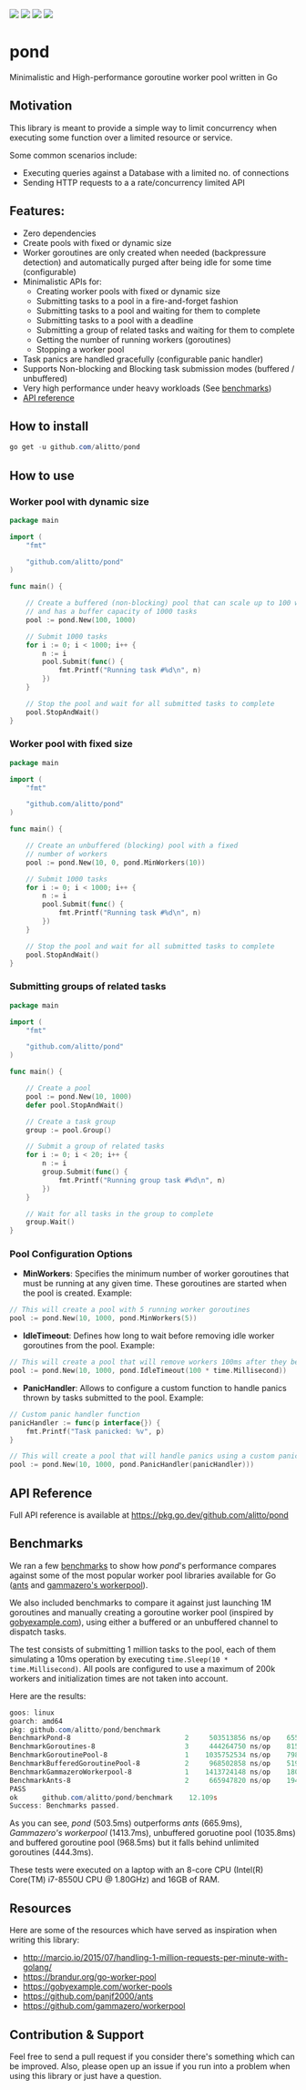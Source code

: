<a title="Build Status" target="_blank" href="https://travis-ci.com/alitto/pond"><img src="https://travis-ci.com/alitto/pond.svg?branch=master&status=passed"></a>
<a title="Codecov" target="_blank" href="https://codecov.io/gh/alitto/pond"><img src="https://codecov.io/gh/alitto/pond/branch/master/graph/badge.svg"></a>
<a title="Release" target="_blank" href="https://github.com/alitto/pond/releases"><img src="https://img.shields.io/github/v/release/alitto/pond"></a>
<a title="Go Report Card" target="_blank" href="https://goreportcard.com/report/github.com/alitto/pond"><img src="https://goreportcard.com/badge/github.com/alitto/pond"></a>

# pond
Minimalistic and High-performance goroutine worker pool written in Go

## Motivation

This library is meant to provide a simple way to limit concurrency when executing some function over a limited resource or service.

Some common scenarios include:

 - Executing queries against a Database with a limited no. of connections
 - Sending HTTP requests to a a rate/concurrency limited API

## Features:

- Zero dependencies
- Create pools with fixed or dynamic size
- Worker goroutines are only created when needed (backpressure detection) and automatically purged after being idle for some time (configurable)
- Minimalistic APIs for:
  - Creating worker pools with fixed or dynamic size
  - Submitting tasks to a pool in a fire-and-forget fashion
  - Submitting tasks to a pool and waiting for them to complete
  - Submitting tasks to a pool with a deadline
  - Submitting a group of related tasks and waiting for them to complete
  - Getting the number of running workers (goroutines)
  - Stopping a worker pool
- Task panics are handled gracefully (configurable panic handler)
- Supports Non-blocking and Blocking task submission modes (buffered / unbuffered)
- Very high performance under heavy workloads (See [benchmarks](#benchmarks))
- [API reference](https://pkg.go.dev/github.com/alitto/pond)

## How to install

```powershell
go get -u github.com/alitto/pond
```

## How to use

### Worker pool with dynamic size

``` go
package main

import (
	"fmt"

	"github.com/alitto/pond"
)

func main() {

	// Create a buffered (non-blocking) pool that can scale up to 100 workers
	// and has a buffer capacity of 1000 tasks
	pool := pond.New(100, 1000)

	// Submit 1000 tasks
	for i := 0; i < 1000; i++ {
		n := i
		pool.Submit(func() {
			fmt.Printf("Running task #%d\n", n)
		})
	}

	// Stop the pool and wait for all submitted tasks to complete
	pool.StopAndWait()
}
```

### Worker pool with fixed size

``` go
package main

import (
	"fmt"

	"github.com/alitto/pond"
)

func main() {

	// Create an unbuffered (blocking) pool with a fixed 
	// number of workers
	pool := pond.New(10, 0, pond.MinWorkers(10))

	// Submit 1000 tasks
	for i := 0; i < 1000; i++ {
		n := i
		pool.Submit(func() {
			fmt.Printf("Running task #%d\n", n)
		})
	}

	// Stop the pool and wait for all submitted tasks to complete
	pool.StopAndWait()
}
```

### Submitting groups of related tasks

``` go
package main

import (
	"fmt"

	"github.com/alitto/pond"
)

func main() {

	// Create a pool
	pool := pond.New(10, 1000)
	defer pool.StopAndWait()

	// Create a task group
	group := pool.Group()

	// Submit a group of related tasks
	for i := 0; i < 20; i++ {
		n := i
		group.Submit(func() {
			fmt.Printf("Running group task #%d\n", n)
		})
	}

	// Wait for all tasks in the group to complete
	group.Wait()
}
```

### Pool Configuration Options

- **MinWorkers**: Specifies the minimum number of worker goroutines that must be running at any given time. These goroutines are started when the pool is created. Example:
``` go
// This will create a pool with 5 running worker goroutines 
pool := pond.New(10, 1000, pond.MinWorkers(5))
```
- **IdleTimeout**: Defines how long to wait before removing idle worker goroutines from the pool. Example:
``` go
// This will create a pool that will remove workers 100ms after they become idle 
pool := pond.New(10, 1000, pond.IdleTimeout(100 * time.Millisecond))
``` 
- **PanicHandler**: Allows to configure a custom function to handle panics thrown by tasks submitted to the pool. Example:
```go
// Custom panic handler function
panicHandler := func(p interface{}) {
	fmt.Printf("Task panicked: %v", p)
}

// This will create a pool that will handle panics using a custom panic handler
pool := pond.New(10, 1000, pond.PanicHandler(panicHandler)))
``` 

## API Reference

Full API reference is available at https://pkg.go.dev/github.com/alitto/pond

## Benchmarks

We ran a few [benchmarks](benchmark/benchmark_test.go) to show how _pond_'s performance compares against some of the most popular worker pool libraries available for Go ([ants](https://github.com/panjf2000/ants/) and [gammazero's workerpool](https://github.com/gammazero/workerpool)).

We also included benchmarks to compare it against just launching 1M goroutines and manually creating a goroutine worker pool (inspired by [gobyexample.com](https://gobyexample.com/worker-pools)), using either a buffered or an unbuffered channel to dispatch tasks. 

The test consists of submitting 1 million tasks to the pool, each of them simulating a 10ms operation by executing `time.Sleep(10 * time.Millisecond)`. All pools are configured to use a maximum of 200k workers and initialization times are not taken into account.

Here are the results:

```powershell
goos: linux
goarch: amd64
pkg: github.com/alitto/pond/benchmark
BenchmarkPond-8                    	       2	 503513856 ns/op	65578500 B/op	 1057273 allocs/op
BenchmarkGoroutines-8              	       3	 444264750 ns/op	81560042 B/op	 1003312 allocs/op
BenchmarkGoroutinePool-8           	       1	1035752534 ns/op	79889952 B/op	  512480 allocs/op
BenchmarkBufferedGoroutinePool-8   	       2	 968502858 ns/op	51945376 B/op	  419122 allocs/op
BenchmarkGammazeroWorkerpool-8     	       1	1413724148 ns/op	18018800 B/op	 1023746 allocs/op
BenchmarkAnts-8                    	       2	 665947820 ns/op	19401172 B/op	 1046906 allocs/op
PASS
ok  	github.com/alitto/pond/benchmark	12.109s
Success: Benchmarks passed.
```

As you can see, _pond_ (503.5ms) outperforms _ants_ (665.9ms), _Gammazero's workerpool_ (1413.7ms), unbuffered goruotine pool (1035.8ms) and buffered goroutine pool (968.5ms) but it falls behind unlimited goroutines (444.3ms).

These tests were executed on a laptop with an 8-core CPU (Intel(R) Core(TM) i7-8550U CPU @ 1.80GHz) and 16GB of RAM.

## Resources

Here are some of the resources which have served as inspiration when writing this library:

- http://marcio.io/2015/07/handling-1-million-requests-per-minute-with-golang/
- https://brandur.org/go-worker-pool
- https://gobyexample.com/worker-pools
- https://github.com/panjf2000/ants
- https://github.com/gammazero/workerpool

## Contribution & Support

Feel free to send a pull request if you consider there's something which can be improved. Also, please open up an issue if you run into a problem when using this library or just have a question.